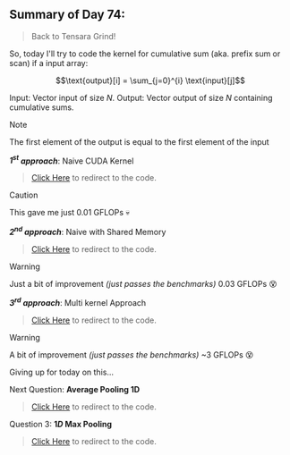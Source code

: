 ## Summary of Day 74:

> Back to Tensara Grind!

So, today I'll try to code the kernel for cumulative sum (aka. prefix sum or scan) if a input array:

$$\text{output}[i] = \sum_{j=0}^{i} \text{input}[j]$$


Input: Vector $\text{input}$ of size $N$.
Output: Vector $\text{output}$ of size $N$ containing cumulative sums.

>[!note]
> The first element of the output is equal to the first element of the input

***$1^{st}$ approach***: Naive CUDA Kernel

> [Click Here](./Naive_cumu.cu) to redirect to the code.

>[!caution]
> This gave me just 0.01 GFLOPs 💀 

***$2^{nd}$ approach***: Naive with Shared Memory

> [Click Here](./shared.cu) to redirect to the code.

>[!warning]
> Just a bit of improvement *(just passes the benchmarks)* 0.03 GFLOPs 😵

***$3^{rd}$ approach***: Multi kernel Approach

> [Click Here](./multi_kernel.cu) to redirect to the code.

>[!warning]
> A bit of improvement *(just passes the benchmarks)* ~3 GFLOPs 😵


Giving up for today on this... 

Next Question: **Average Pooling 1D**

> [Click Here](./average_pooling.cu) to redirect to the code.

Question 3: **$1D$ Max Pooling**

> [Click Here](./max_pooling.cu) to redirect to the code.


